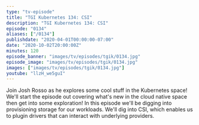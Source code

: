 ```yaml
---
type: "tv-episode"
title: "TGI Kubernetes 134: CSI"
description: "TGI Kubernetes 134: CSI"
episode: "0134"
aliases: ["/0134"]
publishdate: "2020-04-01T00:00:00-07:00"
date: "2020-10-02T20:00:00Z"
minutes: 120
episode_banner: "images/tv/episodes/tgik/0134.jpg"
episode_image: "images/tv/episodes/tgik/0134.jpg"
images: ["images/tv/episodes/tgik/0134.jpg"]
youtube: "llzH_we5guI"
---
```


Join Josh Rosso as he explores some cool stuff in the Kubernetes space! We'll start the episode out covering what's new in the cloud native space then get into some exploration! In this episode we'll be digging into provisioning storage for our workloads. We'll dig into CSI, which enables us to plugin drivers that can interact with underlying providers.